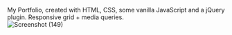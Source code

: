 My Portfolio, created with HTML, CSS, some vanilla JavaScript and a jQuery plugin. Responsive grid + media queries.  
![Screenshot (149)](https://user-images.githubusercontent.com/47606187/60115261-86b32080-9743-11e9-9914-821762808272.png)
